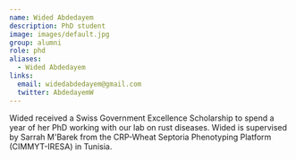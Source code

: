```yaml
---
name: Wided Abdedayem
description: PhD student
image: images/default.jpg
group: alumni
role: phd
aliases:
  - Wided Abdedayem
links:
  email: widedabdedayem@gmail.com
  twitter: AbdedayemW
---
```


Wided received a Swiss Government Excellence Scholarship to spend a year of her PhD working with our lab on rust diseases. Wided is supervised by Sarrah M'Barek from the CRP-Wheat Septoria Phenotyping Platform (CIMMYT-IRESA) in Tunisia.